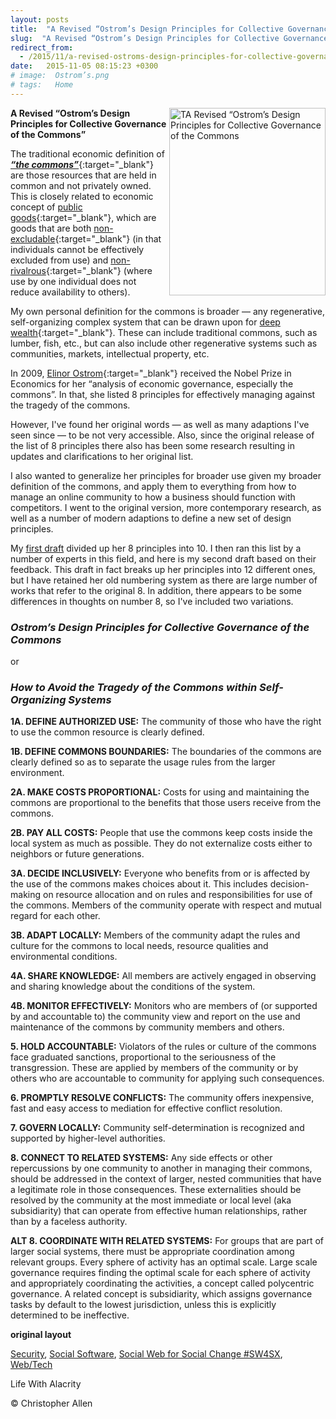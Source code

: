 ```yaml
---
layout: posts
title:  "A Revised “Ostrom’s Design Principles for Collective Governance of the Commons"
slug:  "A Revised “Ostrom’s Design Principles for Collective Governance of the Commons"
redirect_from:
  - /2015/11/a-revised-ostroms-design-principles-for-collective-governance-of-the-commons-/
date:   2015-11-05 08:15:23 +0300
# image:  Ostrom’s.png
# tags:   Home
---
```



<img width="250" height="300" align="right" src="{{ site.url }}{{ site.baseurl }}/assets/images/Ostrom’s.png" alt="TA Revised “Ostrom’s Design Principles for Collective Governance of the Commons"/> 

**A Revised “Ostrom’s Design Principles for Collective Governance of the Commons”**


The traditional economic definition of [_**“the commons”**_](https://en.wikipedia.org/wiki/Commons){:target="_blank"} are those resources that are held in common and not privately owned. This is closely related to economic concept of [public goods](https://en.wikipedia.org/wiki/Public_good){:target="_blank"}, which are goods that are both [non-excludable](https://en.wikipedia.org/wiki/Excludability){:target="_blank"} (in that individuals cannot be effectively excluded from use) and [non-rivalrous](https://en.wikipedia.org/wiki/Rivalry_(economics)){:target="_blank"} (where use by one individual does not reduce availability to others).

My own personal definition for the commons is broader — any regenerative, self-organizing complex system that can be drawn upon for [deep wealth](https://www.artbrock.com/presentations/new-economy-new-wealth){:target="_blank"}. These can include traditional commons, such as lumber, fish, etc., but can also include other regenerative systems such as communities, markets, intellectual property, etc.

In 2009, [Elinor Ostrom](https://en.wikipedia.org/wiki/Elinor_Ostrom){:target="_blank"} received the Nobel Prize in Economics for her “analysis of economic governance, especially the commons”. In that, she listed 8 principles for effectively managing against the tragedy of the commons.

However, I've found her original words — as well as many adaptions I've seen since — to be not very accessible. Also, since the original release of the list of 8 principles there also has been some research resulting in updates and clarifications to her original list.

I also wanted to generalize her principles for broader use given my broader definition of the commons, and apply them to everything from how to manage an online community to how a business should function with competitors. I went to the original version, more contemporary research, as well as a number of modern adaptions to define a new set of design principles.

My [first draft](https://www.lifewithalacrity.com/2015/03/10-design-principles-for-governing-the-commons.html) divided up her 8 principles into 10. I then ran this list by a number of experts in this field, and here is my second draft based on their feedback. This draft in fact breaks up her principles into 12 different ones, but I have retained her old numbering system as there are large number of works that refer to the original 8. In addition, there appears to be some differences in thoughts on number 8, so I've included two variations.

### _Ostrom’s Design Principles for Collective Governance of the Commons_

or

### _How to Avoid the Tragedy of the Commons within Self-Organizing Systems_

**1A. DEFINE AUTHORIZED USE:** The community of those who have the right to use the common resource is clearly defined.

**1B. DEFINE COMMONS BOUNDARIES:** The boundaries of the commons are clearly defined so as to separate the usage rules from the larger environment.

**2A. MAKE COSTS PROPORTIONAL:** Costs for using and maintaining the commons are proportional to the benefits that those users receive from the commons.

**2B. PAY ALL COSTS:** People that use the commons keep costs inside the local system as much as possible. They do not externalize costs either to neighbors or future generations.

**3A. DECIDE INCLUSIVELY:** Everyone who benefits from or is affected by the use of the commons makes choices about it. This includes decision-making on resource allocation and on rules and responsibilities for use of the commons. Members of the community operate with respect and mutual regard for each other.

**3B. ADAPT LOCALLY:** Members of the community adapt the rules and culture for the commons to local needs, resource qualities and environmental conditions.

**4A. SHARE KNOWLEDGE:** All members are actively engaged in observing and sharing knowledge about the conditions of the system.

**4B. MONITOR EFFECTIVELY:** Monitors who are members of (or supported by and accountable to) the community view and report on the use and maintenance of the commons by community members and others.

**5. HOLD ACCOUNTABLE:** Violators of the rules or culture of the commons face graduated sanctions, proportional to the seriousness of the transgression. These are applied by members of the community or by others who are accountable to community for applying such consequences.

**6. PROMPTLY RESOLVE CONFLICTS:** The community offers inexpensive, fast and easy access to mediation for effective conflict resolution.

**7. GOVERN LOCALLY:** Community self-determination is recognized and supported by higher-level authorities.

**8. CONNECT TO RELATED SYSTEMS:** Any side effects or other repercussions by one community to another in managing their commons, should be addressed in the context of larger, nested communities that have a legitimate role in those consequences. These externalities should be resolved by the community at the most immediate or local level (aka subsidiarity) that can operate from effective human relationships, rather than by a faceless authority.

**ALT 8. COORDINATE WITH RELATED SYSTEMS:** For groups that are part of larger social systems, there must be appropriate coordination among relevant groups. Every sphere of activity has an optimal scale. Large scale governance requires finding the optimal scale for each sphere of activity and appropriately coordinating the activities, a concept called polycentric governance. A related concept is subsidiarity, which assigns governance tasks by default to the lowest jurisdiction, unless this is explicitly determined to be ineffective.

**original layout**

[Security](/tags/security/), [Social Software](/tags/social-software/), [Social Web for Social Change #SW4SX](/tags/social-web-for-social-change-%23sw4sx/), [Web/Tech](/tags/web/tech/)

Life With Alacrity

© Christopher Allen
